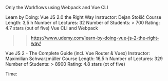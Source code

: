 Only the Workflows using Webpack and Vue CLI


Learn by Doing: Vue JS 2.0 the Right Way
Instructor: Dejan Stošić
 Course Length: 3,5 h
 Number of Lectures: 32
 Number of Students: > 700
 Rating: 4.7 stars (out of five)
Vue CLI and Webpack
>>  https://www.udemy.com/learn-by-doing-vue-js-2-the-right-way/


Vue JS 2 - The Complete Guide (incl. Vue Router & Vuex)
Instructor: Maximilian Schwarzmüller
 Course Length: 16,5 h
 Number of Lectures: 329
 Number of Students: > 8900
 Rating: 4.8 stars (ot of five)


Time:

